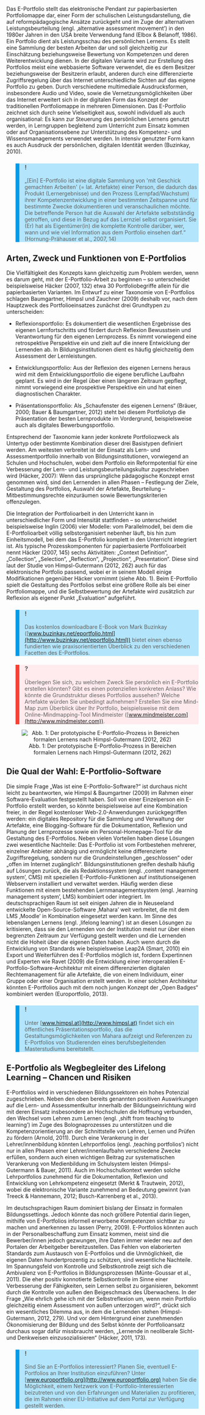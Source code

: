 Das E-Portfolio stellt das elektronische Pendant zur papierbasierten Portfoliomappe dar, einer Form der schulischen Leistungsdarstellung, die auf reformpädagogische Ansätze zurückgeht und im Zuge der alternativen Leistungsbeurteilung (engl. ‚alternative assessment movement’) in den 1980er Jahren in den USA breite Verwendung fand (Elbox &amp; Belanoff, 1986). Ein Portfolio dient als Leistungsschau des persönlichen Lernens. Es stellt eine Sammlung der besten Arbeiten dar und soll gleichzeitig zur Einschätzung beziehungsweise Bewertung von Kompetenzen und deren Weiterentwicklung dienen. In der digitalen Variante wird zur Erstellung des Portfolios meist eine webbasierte Software verwendet, die es dem Besitzer beziehungsweise der Besitzerin erlaubt, anderen durch eine differenzierte Zugriffsregelung über das Internet unterschiedliche Sichten auf das eigene Portfolio zu geben. Durch verschiedene multimediale Ausdrucksformen, insbesondere Audio und Video, sowie die Vernetzungsmöglichkeiten über das Internet erweitert sich in der digitalen Form das Konzept der traditionellen Portfoliomappe in mehreren Dimensionen. Das E-Portfolio zeichnet sich durch seine Vielseitigkeit aus, sowohl individuell als auch organisational: Es kann zur Steuerung des persönlichen Lernens genutzt werden, in Lerngruppen begleitend zum Unterricht zum Einsatz kommen oder auf Organisationsebene zur Unterstützung des Kompetenz- und Wissensmanagements verwendet werden. In intensiv genutzter Form kann es auch Ausdruck der persönlichen, digitalen Identität werden (Buzinkay, 2010).

<blockquote style="background: #B3E5FC; border-left: 10px solid #039BE5">

### !

„\[Ein] E-Portfolio ist eine digitale Sammlung von 'mit Geschick gemachten Arbeiten' (= lat. Artefakte) einer Person, die dadurch das Produkt (Lernergebnisse) und den Prozess (Lernpfad/Wachstum) ihrer Kompetenzentwicklung in einer bestimmten Zeitspanne und für bestimmte Zwecke dokumentieren und veranschaulichen möchte. Die betreffende Person hat die Auswahl der Artefakte selbstständig getroffen, und diese in Bezug auf das Lernziel selbst organisiert. Sie (Er) hat als Eigentümer(in) die komplette Kontrolle darüber, wer, wann und wie viel Information aus dem Portfolio einsehen darf.“ (Hornung-Prähauser et al., 2007, 14)

</blockquote>

## **Arten, Zweck und Funktionen von E-Portfolios**

Die Vielfältigkeit des Konzepts kann gleichzeitig zum Problem werden, wenn es darum geht, mit der E-Portfolio-Arbeit zu beginnen – so unterscheidet beispielsweise Häcker (2007, 132) etwa 30 Portfoliobegriffe allein für die papierbasierten Varianten. Im Entwurf zu einer Taxonomie von E-Portfolios schlagen Baumgartner, Himpsl und Zauchner (2009) deshalb vor, nach dem Hauptzweck des Portfolioeinsatzes zunächst drei Grundtypen zu unterscheiden:  

- Reflexionsportfolio: Es dokumentiert die wesentlichen Ergebnisse des eigenen Lernfortschritts und fördert durch Reflexion Bewusstsein und Verantwortung für den eigenen Lernprozess. Es nimmt vorwiegend eine retrospektive Perspektive ein und zielt auf die innere Entwicklung der Lernenden ab. In Bildungsinstitutionen dient es häufig gleichzeitig dem Assessment der Lernleistungen.

- Entwicklungsportfolio: Aus der Reflexion des eigenen Lernens heraus wird mit dem Entwicklungsportfolio die eigene berufliche Laufbahn geplant. Es wird in der Regel über einen längeren Zeitraum gepflegt, nimmt vorwiegend eine prospektive Perspektive ein und hat einen diagnostischen Charakter.

- Präsentationsportfolio: Als „Schaufenster des eigenen Lernens“ (Bräuer, 2000; Bauer &amp; Baumgartner, 2012) steht bei diesem Portfoliotyp die Präsentation der besten Lernprodukte im Vordergrund, beispielsweise auch als digitales Bewerbungsportfolio.

Entsprechend der Taxonomie kann jeder konkrete Portfoliozweck als Untertyp oder bestimmte Kombination dieser drei Basistypen definiert werden. Am weitesten verbreitet ist der Einsatz als Lern- und Assessmentportfolio innerhalb von Bildungsinstitutionen, vorwiegend an Schulen und Hochschulen, wobei dem Portfolio ein Reformpotential für eine Verbesserung der Lern- und Leistungsbeurteilungskultur zugeschrieben wird (Häcker, 2007): Wenn das ursprüngliche pädagogische Konzept ernst genommen wird, sind den Lernenden in allen Phasen – Festlegung der Ziele, Gestaltung des Portfolios, Auswahl der Artefakte, Beurteilung – Mitbestimmungsrechte einzuräumen sowie Bewertungskriterien offenzulegen.

Die Integration der Portfolioarbeit in den Unterricht kann in unterschiedlicher Form und Intensität stattfinden – so unterscheidet beispielsweise Inglin (2006) vier Modelle: vom Parallelmodell, bei dem die E-Portfolioarbeit völlig selbstorganisiert nebenher läuft, bis hin zum Einheitsmodell, bei dem das E-Portfolio komplett in den Unterricht integriert ist. Als typische Prozesskomponenten für papierbasierte Portfolioarbeit nennt Häcker (2007, 145) sechs Aktivitäten: „Context Definition“, „Collection“, „Selection“, „Reflection“, „Projection“, „Presentation“. Diese sind laut der Studie von Himpsl-Gutermann (2012, 262) auch für das elektronische Portfolio passend, wobei er in seinem Modell einige Modifikationen gegenüber Häcker vornimmt (siehe Abb. 1). Beim E-Portfolio spielt die Gestaltung des Portfolios selbst eine größere Rolle als bei einer Portfoliomappe, und die Selbstbewertung der Artefakte wird zusätzlich zur Reflexion als eigener Punkt „Evaluation“ aufgeführt.

<blockquote style="background: #B3E5FC; border-left: 10px solid #039BE5">

### !

Das kostenlos downloadbare E-Book von Mark Buzinkay ([www.buzinkay.net/eportfolio.html](http://www.buzinkay.net/eportfolio.html)) bietet einen ebenso fundierten wie praxisorientierten Überblick zu den verschiedenen Facetten des E-Portfolios.

</blockquote>

<blockquote style="background: #FFEBEE; border-left: 10px solid #F44336">

### ?

Überlegen Sie sich, zu welchem Zweck Sie persönlich ein E-Portfolio erstellen könnten? Gibt es einen potenziellen konkreten Anlass? Wie könnte die Grundstruktur dieses Portfolios aussehen? Welche Artefakte würden Sie unbedingt aufnehmen? Erstellen Sie eine Mind-Map zum Überblick über Ihr Portfolio, beispielsweise mit dem Online-Mindmapping-Tool Mindmeister ([www.mindmeister.com](http://www.mindmeister.com)).

</blockquote>

<center><figure>
  <img src="img/1_Der_prototypische_EPortfolioProzess_in_Bereichen_formalen_Lernens_nach_HimpslGut.png" alt="Abb. 1: Der prototypische E-Portfolio-Prozess in Bereichen formalen Lernens nach Himpsl-Gutermann (2012, 262)">
  <figcaption>Abb. 1: Der prototypische E-Portfolio-Prozess in Bereichen formalen Lernens nach Himpsl-Gutermann (2012, 262)</figcaption>
</figure></center>


## **Die Qual der Wahl: E-Portfolio-Software**

Die simple Frage „Was ist eine E-Portfolio-Software?“ ist durchaus nicht leicht zu beantworten, wie Himpsl &amp; Baumgartner (2009) im Rahmen einer Software-Evaluation festgestellt haben. Soll von einer Einzelperson ein E-Portfolio erstellt werden, so könnte beispielsweise auf eine Kombination freier, in der Regel kostenloser Web-2.0-Anwendungen zurückgegriffen werden: ein digitales Repository für die Sammlung und Verwaltung der Artefakte, eine Blogging-Software für die Dokumentation, Reflexion und Planung der Lernprozesse sowie ein Personal-Homepage-Tool für die Gestaltung des E-Portfolios. Neben vielen Vorteilen haben diese Lösungen zwei wesentliche Nachteile: Das E-Portfolio ist vom Fortbestehen mehrerer, einzelner Anbieter abhängig und ermöglicht keine differenzierte Zugriffsregelung, sondern nur die Grundeinstellungen „geschlossen“ oder „offen im Internet zugänglich“. Bildungsinstitutionen greifen deshalb häufig auf Lösungen zurück, die als Redaktionssystem (engl. ‚content management system’, CMS) mit speziellen E-Portfolio-Funktionen auf institutionseigenen Webservern installiert und verwaltet werden. Häufig werden diese Funktionen mit einem bestehenden Lernmanagementsystem (engl. ‚learning management system’, LMS) kombiniert oder integriert. Im deutschsprachigen Raum ist seit einigen Jahren die in Neuseeland entwickelte Open-Source-Software ‚Mahara’ weit verbreitet, die mit dem LMS ‚Moodle’ in Kombination eingesetzt werden kann. Im Sinne des lebenslangen Lernens (engl. ‚lifelong learning’) ist an diesen Lösungen zu kritisieren, dass sie den Lernenden von der Institution meist nur über einen begrenzten Zeitraum zur Verfügung gestellt werden und die Lernenden nicht die Hoheit über die eigenen Daten haben. Auch wenn durch die Entwicklung von Standards wie beispielsweise Leap2A (Smart, 2010) ein Export und Weiterführen des E-Portfolios möglich ist, fordern Expertinnen und Experten wie Ravet (2009) die Entwicklung einer interoperablen E-Portfolio-Software-Architektur mit einem differenzierten digitalen Rechtemanagement für alle Artefakte, die von einem Individuum, einer Gruppe oder einer Organisation erstellt werden. In einer solchen Architektur könnten E-Portfolios auch mit dem noch jungen Konzept der „Open Badges“ kombiniert werden (Europortfolio, 2013).

<blockquote style="background: #B3E5FC; border-left: 10px solid #039BE5">

### !

Unter [www.himpsl.at](http://www.himpsl.at) findet sich ein öffentliches Präsentationsportfolio, das die Gestaltungsmöglichkeiten von Mahara aufzeigt und Referenzen zu E-Portfolios von Studierenden eines berufsbegleitenden Masterstudiums bereitstellt.

</blockquote>

## **E-Portfolio als Wegbegleiter des Lifelong Learning – Chancen und Risiken**

E-Portfolios wird in verschiedenen Bildungssektoren ein hohes Potenzial zugeschrieben. Neben den oben bereits genannten positiven Auswirkungen auf die Lern- und Assessmentkultur innerhalb der Bildungseinrichtung wird mit deren Einsatz insbesondere an Hochschulen die Hoffnung verbunden, den Wechsel vom Lehren zum Lernen (engl. ‚shift from teaching to learning’) im Zuge des Bolognaprozesses zu unterstützen und die Kompetenzorientierung an der Schnittstelle von Lehren, Lernen und Prüfen zu fördern (Arnold, 2011). Durch eine Verankerung in der Lehrer/innenbildung könnten Lehrportfolios (engl. ‚teaching portfolios’) nicht nur in allen Phasen einer Lehrer/innenlaufbahn verschiedene Zwecke erfüllen, sondern auch einen wichtigen Beitrag zur systematischen Verankerung von Medienbildung im Schulsystem leisten (Himpsl-Gutermann &amp; Bauer, 2011). Auch im Hochschulkontext werden solche Lehrportfolios zunehmend für die Dokumentation, Reflexion und Entwicklung von Lehrkompetenz eingesetzt (Merkt &amp; Trautwein, 2012), wobei die elektronische Variante zunehmend an Bedeutung gewinnt (van Treeck &amp; Hannemann, 2012; Busch-Karrenberg et al., 2013).

Im deutschsprachigen Raum dominiert bislang der Einsatz in formalen Bildungssettings. Jedoch könnte das noch größere Potential darin liegen, mithilfe von E-Portfolios informell erworbene Kompetenzen sichtbar zu machen und anerkennen zu lassen (Perry, 2009). E-Portfolios könnten auch in der Personalbeschaffung zum Einsatz kommen, meist sind die Bewerber/innen jedoch gezwungen, ihre Daten immer wieder neu auf den Portalen der Arbeitgeber bereitzustellen. Das Fehlen von elaborierten Standards zum Austausch von E-Portfolios und die Unmöglichkeit, die eigenen Daten hundertprozentig zu schützen, sind wesentliche Nachteile. Im Spannungsfeld von Kontrolle und Selbstkontrolle zeigt sich die Ambivalenz von E-Portfolios in Bildungsprozessen (Münte-Goussar et al., 2011). Die eher positiv konnotierte Selbstkontrolle im Sinne einer Verbesserung der Fähigkeiten, sein Lernen selbst zu organisieren, bekommt durch die Kontrolle von außen den Beigeschmack des Überwachens. In der Frage „Wie ehrlich gehe ich mit der Selbstreflexion um, wenn mein Portfolio gleichzeitig einem Assessment von außen unterzogen wird?“, drückt sich ein wesentliches Dilemma aus, in dem die Lernenden stehen (Himpsl-Gutermann, 2012, 279). Und vor dem Hintergrund einer zunehmenden Ökonomisierung der Bildung und des Selbst könnte der Portfolioansatz durchaus sogar dafür missbraucht werden, „Lernende in neoliberale Sicht- und Denkweisen einzusozialisieren“ (Häcker, 2011, 173).

<blockquote style="background: #B3E5FC; border-left: 10px solid #039BE5">

### !

Sind Sie an E-Portfolios interessiert? Planen Sie, eventuell E-Portfolios an Ihrer Institution einzuführen? Unter [www.europortfolio.org](http://www.europortfolio.org) haben Sie die Möglichkeit, einem Netzwerk von E-Portfolio-Interessierten beizutreten und von den Erfahrungen und Materialien zu profitieren, die im Rahmen einer EU-Initiative auf dem Portal zur Verfügung gestellt werden.

</blockquote>
